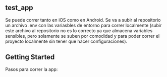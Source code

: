 ## test_app

Se puede correr tanto en iOS como en Android.
Se va a subir al repositorio un archivo .env con las variasbles de entorno para correr localmente (subir este archivo al repositorio no es lo correcto ya que almacena variables sensibles, pero solamente se suben por comodidad y para poder correr el proyecto localmente sin tener que hacer configuraciones).

## Getting Started

Pasos para correr la app:
